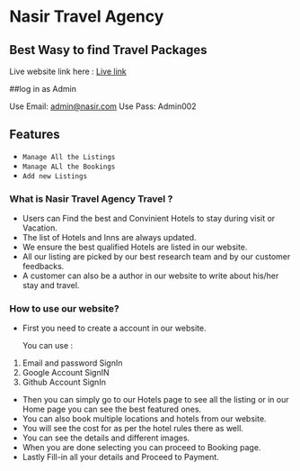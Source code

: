 # Nasir Travel Agency

## Best Wasy to find Travel Packages

Live website link here : [Live link](https://tourisom-97673.web.app/)

##log in as Admin

Use Email: admin@nasir.com
Use Pass: Admin002

## Features


-   `Manage All the Listings`
-   `Manage ALl the Bookings`
-   `Add new Listings`


### What is Nasir Travel Agency Travel ?

-   Users can Find the best and Convinient Hotels to stay during visit or Vacation.
-   The list of Hotels and Inns are always updated.
-   We ensure the best qualified Hotels are listed in our website.
-   All our listing are picked by our best research team and by our customer feedbacks.
-   A customer can also be a author in our website to write about his/her stay and travel.

### How to use our website?

-   First you need to create a account in our website.

    You can use :

1. Email and password SignIn
2. Google Account SignIN
3. Github Account SignIn

-   Then you can simply go to our Hotels page to see all the listing or in our Home page you can see the best featured ones.
-   You can also book multiple locations and hotels from our website.
-   You will see the cost for as per the hotel rules there as well.
-   You can see the details and different images.
-   When you are done selecting you can proceed to Booking page.
-   Lastly Fill-in all your details and Proceed to Payment.

